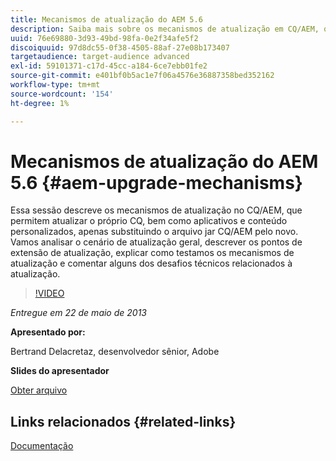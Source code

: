 ```yaml
---
title: Mecanismos de atualização do AEM 5.6
description: Saiba mais sobre os mecanismos de atualização em CQ/AEM, que permite atualizar o próprio CQ, bem como aplicativos e conteúdo personalizados, apenas substituindo o arquivo jar CQ/AEM pelo novo. Vamos analisar o cenário de atualização geral, descrever os pontos de extensão de atualização, explicar como testamos os mecanismos de atualização e comentar alguns dos desafios técnicos relacionados à atualização.
uuid: 76e69880-3d93-49bd-98fa-0e2f34afe5f2
discoiquuid: 97d8dc55-0f38-4505-88af-27e08b173407
targetaudience: target-audience advanced
exl-id: 59101371-c17d-45cc-a184-6ce7ebb01fe2
source-git-commit: e401bf0b5ac1e7f06a4576e36887358bed352162
workflow-type: tm+mt
source-wordcount: '154'
ht-degree: 1%

---
```


# Mecanismos de atualização do AEM 5.6 {#aem-upgrade-mechanisms}

Essa sessão descreve os mecanismos de atualização no CQ/AEM, que permitem atualizar o próprio CQ, bem como aplicativos e conteúdo personalizados, apenas substituindo o arquivo jar CQ/AEM pelo novo. Vamos analisar o cenário de atualização geral, descrever os pontos de extensão de atualização, explicar como testamos os mecanismos de atualização e comentar alguns dos desafios técnicos relacionados à atualização.

>[!VIDEO](https://video.tv.adobe.com/v/19576/?quality=9)

*Entregue em 22 de maio de 2013*

**Apresentado por:**

Bertrand Delacretaz, desenvolvedor sênior, Adobe

**Slides do apresentador**

[Obter arquivo](assets/cqgems-bdelacretaz-cq-upgrades-2013-05-22.pdf)

## Links relacionados {#related-links}

[Documentação](https://docs.adobe.com/docs/en/cq/current/deploying/upgrading.html)

<!--
[Get back to the Overview](https://helpx.adobe.com/experience-manager/kt/eseminars/gems/aem-index.html)
-->
